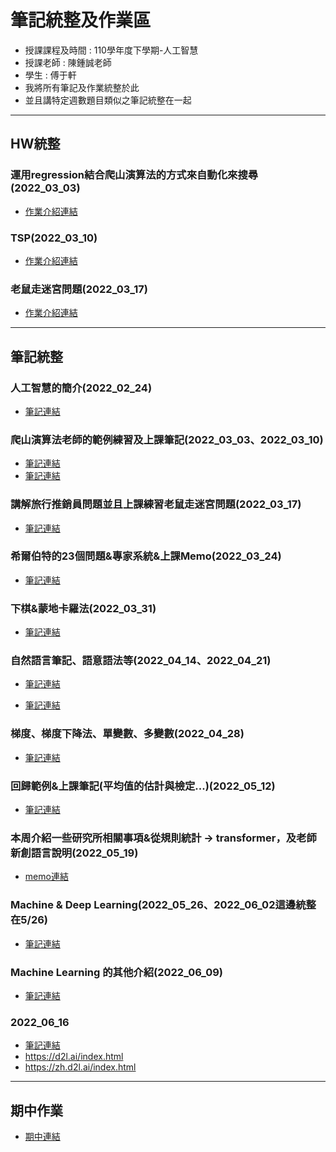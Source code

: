 # 筆記統整及作業區
- 授課課程及時間 : 110學年度下學期-人工智慧
- 授課老師 : 陳鍾誠老師
- 學生 : 傅于軒
- 我將所有筆記及作業統整於此
- 並且講特定週數題目類似之筆記統整在一起

---

## HW統整

### 運用regression結合爬山演算法的方式來自動化來搜尋(2022_03_03)
- [作業介紹連結](./HW/2022_03_03/regressionCl/README.md)

### TSP(2022_03_10)
- [作業介紹連結](./HW/2022_03_10/TSPv2.py)

### 老鼠走迷宮問題(2022_03_17)
- [作業介紹連結](./HW/2022_03_17/README.md)

---

## 筆記統整

### 人工智慧的簡介(2022_02_24)

- [筆記連結](./2022_02_24/README.md)


### 爬山演算法老師的範例練習及上課筆記(2022_03_03、2022_03_10)

- [筆記連結](./2022_03_03/README.md)
- [筆記連結](./2022_03_10/note.md)

### 講解旅行推銷員問題並且上課練習老鼠走迷宮問題(2022_03_17)

- [筆記連結](./2022_03_17/note.md)

### 希爾伯特的23個問題&專家系統&上課Memo(2022_03_24)

- [筆記連結](./2022_03_24/note.md)

### 下棋&蒙地卡羅法(2022_03_31)

- [筆記連結](./2022_03_31/note.md)

### 自然語言筆記、語意語法等(2022_04_14、2022_04_21)

- [筆記連結](./2022_04_14/note.md)

- [筆記連結](./2022_04_21/note.md)

### 梯度、梯度下降法、單變數、多變數(2022_04_28)

- [筆記連結](./2022_04_28/note.md)

### 回歸範例&上課筆記(平均值的估計與檢定...)(2022_05_12)

- [筆記連結](./2022_05_12/note.md)

### 本周介紹一些研究所相關事項&從規則統計 -> transformer，及老師新創語言說明(2022_05_19)

- [memo連結](./2022_05_19/note.md)

### Machine & Deep Learning(2022_05_26、2022_06_02這邊統整在5/26)

- [筆記連結](./2022_05_26/note.md)

### Machine Learning 的其他介紹(2022_06_09)

- [筆記連結](./2022_06_09/note.md)

### 2022_06_16

- [筆記連結](./2022_06_16/note.md)
- https://d2l.ai/index.html
- https://zh.d2l.ai/index.html

---

## 期中作業
- [期中連結](./Midterm/README.md)



